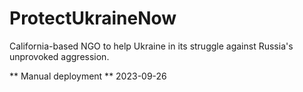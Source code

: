 # ProtectUkraineNow
California-based NGO to help Ukraine in its struggle against Russia's unprovoked aggression.

** Manual deployment **
2023-09-26